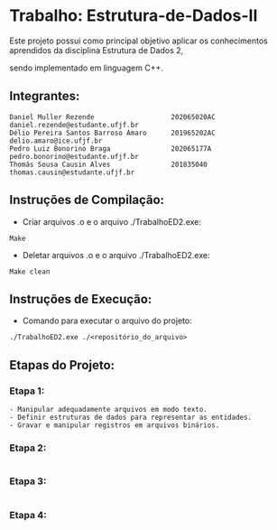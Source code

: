 # Trabalho: Estrutura-de-Dados-II

Este projeto possui como principal objetivo aplicar os conhecimentos aprendidos da disciplina Estrutura de Dados 2,

sendo implementado em linguagem C++.

## Integrantes:

```
Daniel Muller Rezende                   202065020AC      daniel.rezende@estudante.ufjf.br
Délio Pereira Santos Barroso Amaro      201965202AC      delio.amaro@ice.ufjf.br
Pedro Luiz Bonorino Braga               202065177A       pedro.bonorino@estudante.ufjf.br
Thomás Sousa Causin Alves               201835040        thomas.causin@estudante.ufjf.br
```

## Instruções de Compilação:

- Criar arquivos .o e o arquivo ./TrabalhoED2.exe:

```
Make
```

- Deletar arquivos .o e o arquivo ./TrabalhoED2.exe:

```
Make clean
```

## Instruções de Execução:

- Comando para executar o arquivo do projeto:

```
./TrabalhoED2.exe ./<repositório_do_arquivo>
```

## Etapas do Projeto:

### Etapa 1:

```
- Manipular adequadamente arquivos em modo texto.
- Definir estruturas de dados para representar as entidades.
- Gravar e manipular registros em arquivos binários.
```

### Etapa 2:

```
```

### Etapa 3:

```
```

### Etapa 4:

```
```
